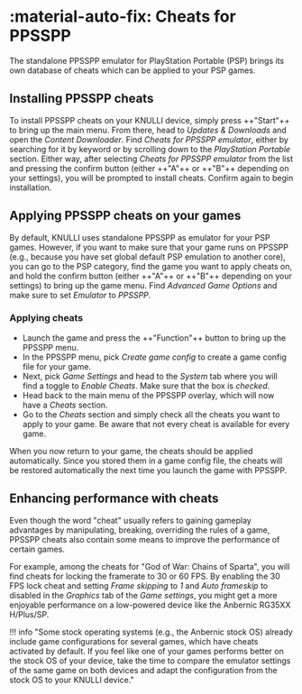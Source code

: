 # :material-auto-fix: Cheats for PPSSPP

The standalone PPSSPP emulator for PlayStation Portable (PSP) brings its own database of cheats which can be applied to your PSP games.

## Installing PPSSPP cheats

To install PPSSPP cheats on your KNULLI device, simply press ++"Start"++ to bring up the main menu. From there, head to *Updates & Downloads* and open the *Content Downloader*. Find *Cheats for PPSSPP emulator*, either by searching for it by keyword or by scrolling down to the *PlayStation Portable* section. Either way, after selecting *Cheats for PPSSPP emulator* from the list and pressing the confirm button (either ++"A"++ or ++"B"++ depending on your settings), you will be prompted to install cheats. Confirm again to begin installation.

## Applying PPSSPP cheats on your games

By default, KNULLI uses standalone PPSSPP as emulator for your PSP games. However, if you want to make sure that your game runs on PPSSPP (e.g., because you have set global default PSP emulation to another core), you can go to the PSP category, find the game you want to apply cheats on, and hold the confirm button (either ++"A"++ or ++"B"++ depending on your settings) to bring up the game menu. Find *Advanced Game Options* and make sure to set *Emulator* to *PPSSPP*.

### Applying cheats

* Launch the game and press the ++"Function"++ button to bring up the PPSSPP menu.
* In the PPSSPP menu, pick *Create game config* to create a game config file for your game.
* Next, pick *Game Settings* and head to the *System* tab where you will find a toggle to *Enable Cheats*. Make sure that the box is *checked*.
* Head back to the main menu of the PPSSPP overlay, which will now have a *Cheats* section.
* Go to the *Cheats* section and simply check all the cheats you want to apply to your game. Be aware that not every cheat is available for every game.

When you now return to your game, the cheats should be applied automatically. Since you stored them in a game config file, the cheats will be restored automatically the next time you launch the game with PPSSPP.

## Enhancing performance with cheats

Even though the word "cheat" usually refers to gaining gameplay advantages by manipulating, breaking, overriding the rules of a game, PPSSPP cheats also contain some means to improve the performance of certain games.

For example, among the cheats for "God of War: Chains of Sparta", you will find cheats for locking the framerate to 30 or 60 FPS. By enabling the 30 FPS lock cheat and setting *Frame skipping* to *1* and *Auto frameskip* to disabled in the *Graphics* tab of the *Game settings*, you might get a more enjoyable performance on a low-powered device like the Anbernic RG35XX H/Plus/SP.

!!! info "Some stock operating systems (e.g., the Anbernic stock OS) already include game configurations for several games, which have cheats activated by default. If you feel like one of your games performs better on the stock OS of your device, take the time to compare the emulator settings of the same game on both devices and adapt the configuration from the stock OS to your KNULLI device."
